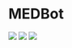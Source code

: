 # MEDBot

![](http://i66.tinypic.com/3021f95.png)
![](http://i67.tinypic.com/2j2uas7.png)
![](http://i64.tinypic.com/fwpyqg.jpg)